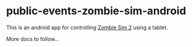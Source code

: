 # public-events-zombie-sim-android

This is an android app for controlling [Zombie Sim 2](https://github.com/mrc-ide/public-events-zombie-sim2-java) 
using a tablet.

More docs to follow...